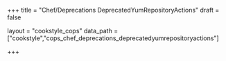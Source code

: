 +++
title = "Chef/Deprecations DeprecatedYumRepositoryActions"
draft = false

layout = "cookstyle_cops"
data_path = ["cookstyle","cops_chef_deprecations_deprecatedyumrepositoryactions"]

+++

<!-- The content of this page is automatically generated from the
cops_chef_deprecations_deprecatedyumrepositoryactions.yml file in github.com/chef/cookstyle/blob/master/docs-chef-io/data/cookstyle/. -->
